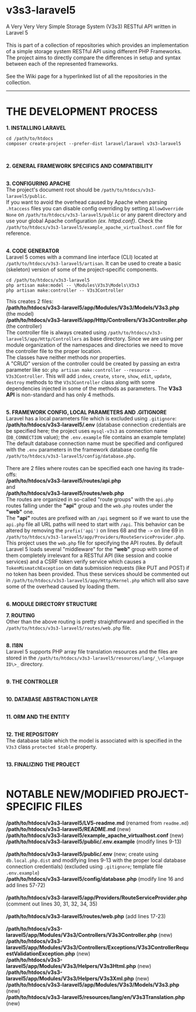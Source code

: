 # v3s3-laravel5
A Very Very Very Simple Storage System (V3s3) RESTful API written in Laravel 5<br />
<br />
This is part of a collection of repositories which provides an implementation of a simple storage system RESTful API using different PHP Frameworks. The project aims to directly compare the differences in setup and syntax between each of the represented frameworks.<br />
<br />
See the Wiki page for a hyperlinked list of all the repositories in the collection.
<hr />

# THE DEVELOPMENT PROCESS
**1. INSTALLING LARAVEL**<br />
```
cd /path/to/htdocs
composer create-project --prefer-dist laravel/laravel v3s3-laravel5
```
<br />

**2. GENERAL FRAMEWORK SPECIFICS AND COMPATIBILITY**<br />
<br />

**3. CONFIGURING APACHE**<br />
The project's document root should be `/path/to/htdocs/v3s3-laravel5/public`.<br />
If you want to avoid the overhead caused by Apache when parsing `.htaccess` files you can disable config overriding by setting `AllowOverride None` on `/path/to/htdocs/v3s3-laravel5/public` or any parent directory and use your global Apache configuration _(ex. httpd.conf)_. Check the `/path/to/htdocs/v3s3-laravel5/example_apache_virtualhost.conf` file for reference.<br />
<br />

**4. CODE GENERATOR**<br />
Laravel 5 comes with a command line interface (CLI) located at `/path/to/htdocs/v3s3-laravel5/artisan`. It can be used to create a basic (skeleton) version of some of the project-specific components.
```
cd /path/to/htdocs/v3s3-laravel5
php artisan make:model -- \Modules\V3s3\Models\V3s3
php artisan make:controller -- V3s3Controller
```
This creates 2 files:<br />
**/path/to/htdocs/v3s3-laravel5/app/Modules/V3s3/Models/V3s3.php** (the model)<br />
**/path/to/htdocs/v3s3-laravel5/app/Http/Controllers/V3s3Controller.php** (the controller)<br />
The controller file is always created using `/path/to/htdocs/v3s3-laravel5/app/Http/Controllers` as base directory. Since we are using per module organization of the namespaces and directories we need to move the controller file to the proper location.<br />
The classes have neither methods nor properties.<br />
A "CRUD" version of the controller could be created by passing an extra parameter like so: `php artisan make:controller --resource -- V3s3Controller`. This will add `index`, `create`, `store`, `show`, `edit`, `update`, `destroy` methods to the `V3s3Controller` class along with some dependencies injected in some of the methods as parameters. The **V3s3 API** is non-standard and has only 4 methods.<br />
<br />

**5. FRAMEWORK CONFIG, LOCAL PARAMETERS AND .GITIGNORE**<br />
Laravel has a local parameters file which is excluded using `.gitignore`:<br />
**/path/to/htdocs/v3s3-laravel5/.env** (database connection credentials are be specified here; the project uses `mysql-v3s3` as connection name (`DB_CONNECTION` value); the `.env.example` file contains an example template)<br />
The default database connection name must be specified and configured with the `.env` parameters in the framework database config file `/path/to/htdocs/v3s3-laravel5/config/database.php`.<br />
<br />
There are 2 files where routes can be specified each one having its trade-offs:<br />
**/path/to/htdocs/v3s3-laravel5/routes/api.php**<br />
and<br />
**/path/to/htdocs/v3s3-laravel5/routes/web.php**<br />
The routes are organized in so-called "route groups" with the `api.php` routes falling under the **"api"** group and the `web.php` routes under the **"web"** one.<br />
The **"api"** routes are prefixed with an `/api` segment so if we want to use the `api.php` file all URL paths will need to start with `/api`. This behavior can be altered by removing the `prefix('api')` on lines 68 and the `->` on line 69 in `/path/to/htdocs/v3s3-laravel5/app/Providers/RouteServiceProvider.php`.<br />
This project uses the `web.php` file for specifying the API routes. By default Laravel 5 loads several "middleware" for the **"web"** group with some of them completely irrelevant for a RESTful API (like session and cookie services) and a CSRF token verify service which causes a `TokenMismatchException` on data submission requests (like PUT and POST) if no token has been provided. Thus these services should be commented out in `/path/to/htdocs/v3s3-laravel5/app/Http/Kernel.php` which will also save some of the overhead caused by loading them.<br />
<br />

**6. MODULE DIRECTORY STRUCTURE**
<br />

**7. ROUTING**<br />
Other than the above routing is pretty straightforward and specified in the `/path/to/htdocs/v3s3-laravel5/routes/web.php` file.<br />
<br />

**8. I18N**<br />
Laravel 5 supports PHP array file translation resources and the files are stored in the `/path/to/htdocs/v3s3-laravel5/resources/lang/_\<language ID\>_` directory.<br />
<br />

**9. THE CONTROLLER**<br />
<br />

**10. DATABASE ABSTRACTION LAYER**<br />
<br />

**11. ORM AND THE ENTITY**<br />
<br />

**12. THE REPOSITORY**<br />
The database table which the model is associated with is specified in the `V3s3` class `protected $table` property.<br />
<br />

**13. FINALIZING THE PROJECT**<br />
<br />

# NOTABLE NEW/MODIFIED PROJECT-SPECIFIC FILES
**/path/to/htdocs/v3s3-laravel5/LV5-readme.md** (renamed from `readme.md`)<br />
**/path/to/htdocs/v3s3-laravel5/README.md** (new)<br />
**/path/to/htdocs/v3s3-laravel5/example_apache_virtualhost.conf** (new)<br />
**/path/to/htdocs/v3s3-laravel5/public/.env.example** (modify lines 9-13)<br />
<br />
**/path/to/htdocs/v3s3-laravel5/public/.env** (new; create using `db.local.php.dist` and modifying lines 9-13 with the proper local database connection credentials) (excluded using `.gitignore`; template file `.env.example`)<br />
**/path/to/htdocs/v3s3-laravel5/config/database.php** (modify line 16 and add lines 57-72)<br />
<br />
**/path/to/htdocs/v3s3-laravel5/app/Providers/RouteServiceProvider.php** (comment out lines 30, 31, 32, 34, 35)<br />
<br />
**/path/to/htdocs/v3s3-laravel5/routes/web.php** (add lines 17-23)<br />
<br />
**/path/to/htdocs/v3s3-laravel5/app/Modules/V3s3/Controllers/V3s3Controller.php** (new)<br />
**/path/to/htdocs/v3s3-laravel5/app/Modules/V3s3/Controllers/Exceptions/V3s3ControllerRequestValidationException.php** (new)<br />
**/path/to/htdocs/v3s3-laravel5/app/Modules/V3s3/Helpers/V3s3Html.php** (new)<br />
**/path/to/htdocs/v3s3-laravel5/app/Modules/V3s3/Helpers/V3s3Xml.php** (new)<br />
**/path/to/htdocs/v3s3-laravel5/app/Modules/V3s3/Models/V3s3.php** (new)<br />
**/path/to/htdocs/v3s3-laravel5/resources/lang/en/V3s3Translation.php** (new)<br />